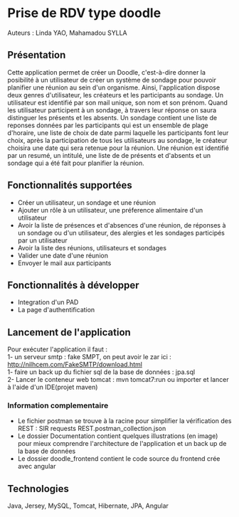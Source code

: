 # Prise de RDV type doodle </br>
Auteurs : Linda YAO, Mahamadou SYLLA</br>
## Présentation</br>
Cette application permet de créer un Doodle, c'est-à-dire donner la posibilité à un utilisateur de créer un système de sondage pour pouvoir planifier une 
réunion au sein d'un organisme. Ainsi, l'application dispose deux genres d'utilisateur, les créateurs et les participants au sondage. Un utilisateur est identifié par 
son mail unique, son nom et son prénom. Quand les utilisateur participent à un sondage, à travers leur réponse on saura distinguer les présents et les absents. Un sondage 
contient une liste de reponses données par les participants qui est un ensemble de plage d'horaire, une liste de choix de date parmi laquelle les participants font leur choix, après la participation de tous les
utilisateurs au sondage, le créateur choisira une date qui sera retenue pour la réunion. Une réunion est identifié par un resumé, un intitulé, une liste de
de présents et d'absents et un sondage qui a été fait pour planifier la réunion. 
## Fonctionnalités supportées 
- Créer un utilisateur, un sondage et une réunion 
- Ajouter un rôle à un utilisateur, une préference alimentaire d'un utilisateur
- Avoir la liste de présences et d'absences d'une réunion, de réponses à un sondage ou d'un utilisateur, des alergies et les sondages participés par un utilisateur
- Avoir la liste des réunions, utilisateurs et sondages
- Valider une date d'une réunion
- Envoyer le mail aux participants
## Fonctionnalités à développer	
- Integration d'un PAD
- La page d'authentification
## Lancement de l'application
Pour exécuter l'application il faut : </br>
1- un serveur smtp : fake SMPT, on peut avoir le zar ici : http://nilhcem.com/FakeSMTP/download.html </br>
1- faire un back up du fichier sql de la base de données : jpa.sql</br>
2- Lancer le conteneur web tomcat : mvn tomcat7:run ou importer et lancer à l'aide d'un IDE(projet maven) </br>
### Information complementaire  
- Le fichier postman se trouve à la racine pour simplifier la vérification des REST : SIR requests REST.postman_collection.json
- Le dossier Documentation contient quelques illustrations (en image) pour mieux comprendre l'architecture de l'application et un back up de la base de données
- Le dossier doodle_frontend contient le code source du frontend crée avec angular
## Technologies
Java, Jersey, MySQL, Tomcat, Hibernate, JPA, Angular



